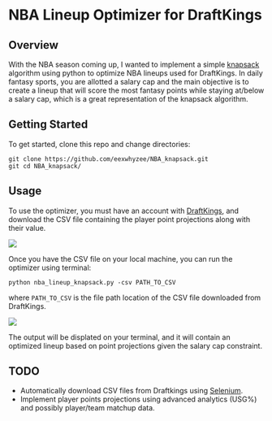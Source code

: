 # NBA Lineup Optimizer for DraftKings

## Overview 

With the NBA season coming up, I wanted to implement a simple [knapsack](https://en.wikipedia.org/wiki/Knapsack_problem) algorithm using python to optimize NBA lineups used for DraftKings. In daily fantasy sports, you are allotted a salary cap and the main objective is to create a lineup that will score the most fantasy points while staying at/below a salary cap, which is a great representation of the knapsack algorithm.

## Getting Started 

To get started, clone this repo and change directories:

```
git clone https://github.com/eexwhyzee/NBA_knapsack.git
git cd NBA_knapsack/
```

## Usage

To use the optimizer, you must have an account with [DraftKings](https://www.draftkings.com/lobby), and download
the CSV file containing the player point projections along with their value.

![](https://i.imgur.com/0K1hHIZ.png)

Once you have the CSV file on your local machine, you can run the optimizer using terminal:

```
python nba_lineup_knapsack.py -csv PATH_TO_CSV
```

where `PATH_TO_CSV` is the file path location of the CSV file downloaded from DraftKings. 

![](https://i.imgur.com/xpiX8ns.png)

The output will be displated on your terminal, and it will contain an optimized lineup based on point projections
given the salary cap constraint. 

## TODO

- Automatically download CSV files from Draftkings using [Selenium](http://www.seleniumhq.org/).
- Implement player points projections using advanced analytics (USG%) and possibly player/team matchup data. 
